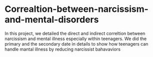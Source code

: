 # Correaltion-between-narcissism-and-mental-disorders
In this project, we detailed the direct and indirect correltion between narcissism and mental illness especially within teenagers. We did the primary and the secondary date in details to show how teenagers can handle mantal illness by reducing narcissist bahavaviors

